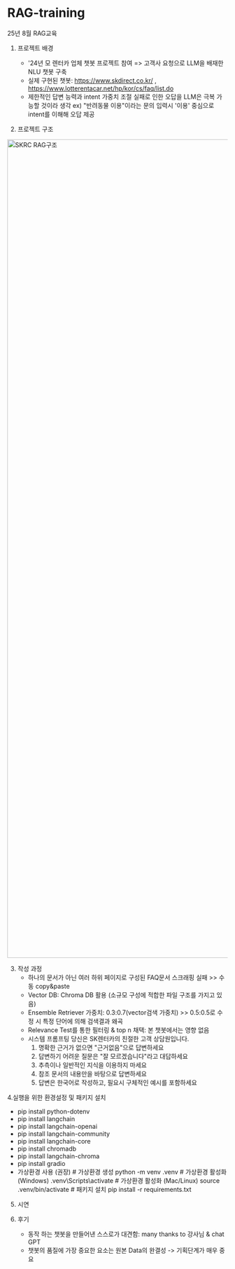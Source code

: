 # RAG-training
25년 8월 RAG교육

1. 프로젝트 배경
   - '24년 모 렌터카 업체 챗봇 프로젝트 참여 => 고객사 요청으로 LLM을 배재한 NLU 챗봇 구축
   - 실제 구현된 챗봇: https://www.skdirect.co.kr/ , https://www.lotterentacar.net/hp/kor/cs/faq/list.do
   - 제한적인 답변 능력과 intent 가중치 조절 실패로 인한 오답을 LLM은 극복 가능할 것이라 생각
     ex) "반려동물 이용"이라는 문의 입력시 '이용' 중심으로 intent를 이해해 오답 제공

2. 프로젝트 구조
<img width="2254" height="1869" alt="SKRC RAG구조" src="https://github.com/user-attachments/assets/26729e76-3331-4b92-a92a-d826a557f7a7" />

3. 작성 과정
   - 하나의 문서가 아닌 여러 하위 페이지로 구성된 FAQ문서 스크래핑 실패 >> 수동 copy&paste
   - Vector DB: Chroma DB 활용 (소규모 구성에 적합한 파일 구조를 가지고 있음)
   - Ensemble Retriever 가중치: 0.3:0.7(vector검색 가중치) >> 0.5:0.5로 수정 시 특정 단어에 의해 검색결과 왜곡
   - Relevance Test를 통한 필터링 & top n 채택: 본 챗봇에서는 영향 없음
   - 시스템 프롬프팅
       당신은 SK렌터카의 친절한 고객 상담원입니다.
        1) 명확한 근거가 없으면 "근거없음"으로 답변하세요
        2) 답변하기 어려운 질문은 "잘 모르겠습니다"라고 대답하세요
        3) 추측이나 일반적인 지식을 이용하지 마세요
        4) 참조 문서의 내용만을 바탕으로 답변하세요
        5) 답변은 한국어로 작성하고, 필요시 구체적인 예시를 포함하세요

4.실행을 위한 환경설정 및 패키지 설치
   - pip install python-dotenv
   - pip install langchain
   - pip install langchain-openai
   - pip install langchain-community
   - pip install langchain-core
   - pip install chromadb
   - pip install langchain-chroma
   - pip install gradio
   - 가상환경 사용 (권장)
    # 가상환경 생성 python -m venv .venv
    # 가상환경 활성화 (Windows) .venv\Scripts\activate
    # 가상환경 활성화 (Mac/Linux)  source .venv/bin/activate
    # 패키지 설치 pip install -r requirements.txt
      
5. 시연

6. 후기
   - 동작 하는 챗봇을 만들어낸 스스로가 대견함: many thanks to 강사님 & chat GPT
   - 챗봇의 품질에 가장 중요한 요소는 원본 Data의 완결성 -> 기획단계가 매우 중요
